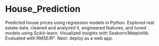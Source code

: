 # House_Prediction
Predicted house prices using regression models in Python. Explored real estate data, cleaned and analyzed it, engineered features, and tuned models using Scikit-learn. Visualized insights with Seaborn/Matplotlib. Evaluated with RMSE/R². Next: deploy as a web app.
